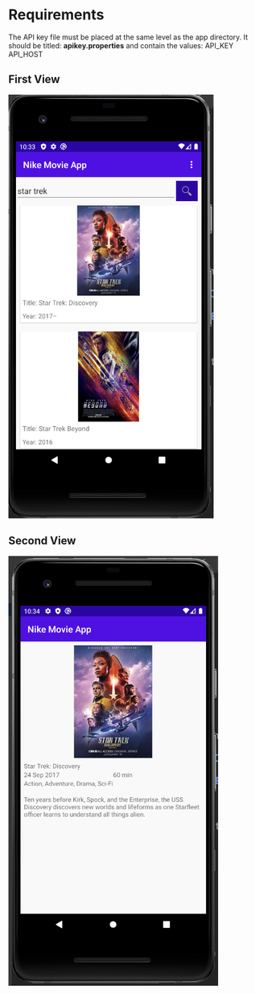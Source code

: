 # Requirements
The API key file must be placed at the same level as the app directory.
It should be titled: <b>apikey.properties</b> and contain the values:
API_KEY
API_HOST

<div>
  <div>
    <h2>First View</h2>
    <img src="/view1.png">
  </div>
  <div>
    <h2>Second View</h2>
    <img src="/view2.png">
  </div>
</div>
